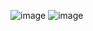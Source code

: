 ![image](https://github.com/Jiyarathore/BinaryTree/assets/96529109/5f8dea17-20dc-44b9-80fe-3c66393811f2)
![image](https://github.com/Jiyarathore/BinaryTree/assets/96529109/177527c3-45a3-4b5b-85e6-38a687f85d0b)
